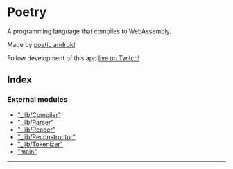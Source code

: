 
Poetry
======

A programming language that compiles to WebAssembly.

Made by [poetic android](http://poeticandroid.online/)

Follow development of this app [live on Twitch!](https://www.twitch.tv/poeticandroid)

## Index

### External modules

* ["_lib/Compiler"](modules/__lib_compiler_.md)
* ["_lib/Parser"](modules/__lib_parser_.md)
* ["_lib/Reader"](modules/__lib_reader_.md)
* ["_lib/Reconstructor"](modules/__lib_reconstructor_.md)
* ["_lib/Tokenizer"](modules/__lib_tokenizer_.md)
* ["main"](modules/_main_.md)

---

